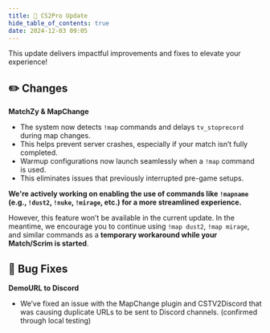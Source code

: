 ```yaml
---
title: 🚀 CS2Pro Update
hide_table_of_contents: true
date: 2024-12-03 09:05
---
```


This update delivers impactful improvements and fixes to elevate your experience!<br/>

## ✏️  Changes
**MatchZy & MapChange**
   - The system now detects `!map` commands and delays `tv_stoprecord` during map changes.
   - This helps prevent server crashes, especially if your match isn’t fully completed.
   - Warmup configurations now launch seamlessly when a `!map` command is used.
   - This eliminates issues that previously interrupted pre-game setups.

**We're actively working on enabling the use of commands like `!mapname` (e.g., `!dust2`, `!nuke`, `!mirage`, etc.) for a more streamlined experience.**

However, this feature won’t be available in the current update. In the meantime, we encourage you to continue using `!map dust2`, `!map mirage`, and similar commands as a **temporary workaround while your Match/Scrim is started**.

## 🐛 Bug Fixes
**DemoURL to Discord**
  - We’ve fixed an issue with the MapChange plugin and CSTV2Discord that was causing duplicate URLs to be sent to Discord channels. (confirmed through local testing)
